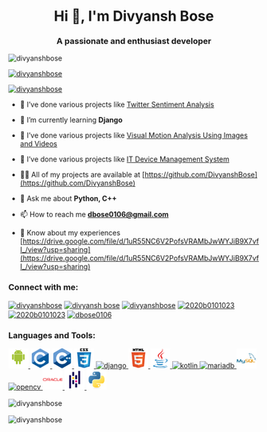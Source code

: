 <h1 align="center">Hi 👋, I'm Divyansh Bose</h1>
<h3 align="center">A passionate and enthusiast developer</h3>

<p align="left"> <img src="https://komarev.com/ghpvc/?username=divyanshbose&label=Profile%20views&color=0e75b6&style=flat" alt="divyanshbose" /> </p>

<p align="left"> <a href="https://github.com/ryo-ma/github-profile-trophy"><img src="https://github-profile-trophy.vercel.app/?username=divyanshbose" alt="divyanshbose" /></a> </p>

<p align="left"> <a href="https://twitter.com/divyanshbose" target="blank"><img src="https://img.shields.io/twitter/follow/divyanshbose?logo=twitter&style=for-the-badge" alt="divyanshbose" /></a> </p>

- 🔭 I’ve done various projects like [Twitter Sentiment Analysis](https://github.com/DivyanshBose/DataScience-Project-Twitter-Sentiment-Analysis)

- 🌱 I’m currently learning **Django**

- 🔭 I’ve done various projects like [Visual Motion Analysis Using Images and Videos](https://github.com/DivyanshBose/VisualMotionAnalysis)

- 🔭 I’ve done various projects like [IT Device Management System](https://github.com/DivyanshBose/IT-DMS)

- 👨‍💻 All of my projects are available at [https://github.com/DivyanshBose](https://github.com/DivyanshBose)

- 💬 Ask me about **Python, C++**

- 📫 How to reach me **dbose0106@gmail.com**

- 📄 Know about my experiences [https://drive.google.com/file/d/1uR55NC6V2PofsVRAMbJwWYJiB9X7vfI_/view?usp=sharing](https://drive.google.com/file/d/1uR55NC6V2PofsVRAMbJwWYJiB9X7vfI_/view?usp=sharing)

<h3 align="left">Connect with me:</h3>
<p align="left">
<a href="https://twitter.com/divyanshbose" target="blank"><img align="center" src="https://raw.githubusercontent.com/rahuldkjain/github-profile-readme-generator/master/src/images/icons/Social/twitter.svg" alt="divyanshbose" height="30" width="40" /></a>
<a href="https://linkedin.com/in/divyansh bose" target="blank"><img align="center" src="https://raw.githubusercontent.com/rahuldkjain/github-profile-readme-generator/master/src/images/icons/Social/linked-in-alt.svg" alt="divyansh bose" height="30" width="40" /></a>
<a href="https://www.codechef.com/users/divyanshbose" target="blank"><img align="center" src="https://cdn.jsdelivr.net/npm/simple-icons@3.1.0/icons/codechef.svg" alt="divyanshbose" height="30" width="40" /></a>
<a href="https://www.hackerrank.com/2020b0101023" target="blank"><img align="center" src="https://raw.githubusercontent.com/rahuldkjain/github-profile-readme-generator/master/src/images/icons/Social/hackerrank.svg" alt="2020b0101023" height="30" width="40" /></a>
<a href="https://www.leetcode.com/2020b0101023" target="blank"><img align="center" src="https://raw.githubusercontent.com/rahuldkjain/github-profile-readme-generator/master/src/images/icons/Social/leet-code.svg" alt="2020b0101023" height="30" width="40" /></a>
<a href="https://auth.geeksforgeeks.org/user/dbose0106" target="blank"><img align="center" src="https://raw.githubusercontent.com/rahuldkjain/github-profile-readme-generator/master/src/images/icons/Social/geeks-for-geeks.svg" alt="dbose0106" height="30" width="40" /></a>
</p>

<h3 align="left">Languages and Tools:</h3>
<p align="left"> <a href="https://developer.android.com" target="_blank" rel="noreferrer"> <img src="https://raw.githubusercontent.com/devicons/devicon/master/icons/android/android-original-wordmark.svg" alt="android" width="40" height="40"/> </a> <a href="https://www.cprogramming.com/" target="_blank" rel="noreferrer"> <img src="https://raw.githubusercontent.com/devicons/devicon/master/icons/c/c-original.svg" alt="c" width="40" height="40"/> </a> <a href="https://www.w3schools.com/cpp/" target="_blank" rel="noreferrer"> <img src="https://raw.githubusercontent.com/devicons/devicon/master/icons/cplusplus/cplusplus-original.svg" alt="cplusplus" width="40" height="40"/> </a> <a href="https://www.w3schools.com/css/" target="_blank" rel="noreferrer"> <img src="https://raw.githubusercontent.com/devicons/devicon/master/icons/css3/css3-original-wordmark.svg" alt="css3" width="40" height="40"/> </a> <a href="https://www.djangoproject.com/" target="_blank" rel="noreferrer"> <img src="https://cdn.worldvectorlogo.com/logos/django.svg" alt="django" width="40" height="40"/> </a> <a href="https://www.w3.org/html/" target="_blank" rel="noreferrer"> <img src="https://raw.githubusercontent.com/devicons/devicon/master/icons/html5/html5-original-wordmark.svg" alt="html5" width="40" height="40"/> </a> <a href="https://www.java.com" target="_blank" rel="noreferrer"> <img src="https://raw.githubusercontent.com/devicons/devicon/master/icons/java/java-original.svg" alt="java" width="40" height="40"/> </a> <a href="https://kotlinlang.org" target="_blank" rel="noreferrer"> <img src="https://www.vectorlogo.zone/logos/kotlinlang/kotlinlang-icon.svg" alt="kotlin" width="40" height="40"/> </a> <a href="https://mariadb.org/" target="_blank" rel="noreferrer"> <img src="https://www.vectorlogo.zone/logos/mariadb/mariadb-icon.svg" alt="mariadb" width="40" height="40"/> </a> <a href="https://www.mysql.com/" target="_blank" rel="noreferrer"> <img src="https://raw.githubusercontent.com/devicons/devicon/master/icons/mysql/mysql-original-wordmark.svg" alt="mysql" width="40" height="40"/> </a> <a href="https://opencv.org/" target="_blank" rel="noreferrer"> <img src="https://www.vectorlogo.zone/logos/opencv/opencv-icon.svg" alt="opencv" width="40" height="40"/> </a> <a href="https://www.oracle.com/" target="_blank" rel="noreferrer"> <img src="https://raw.githubusercontent.com/devicons/devicon/master/icons/oracle/oracle-original.svg" alt="oracle" width="40" height="40"/> </a> <a href="https://pandas.pydata.org/" target="_blank" rel="noreferrer"> <img src="https://raw.githubusercontent.com/devicons/devicon/2ae2a900d2f041da66e950e4d48052658d850630/icons/pandas/pandas-original.svg" alt="pandas" width="40" height="40"/> </a> <a href="https://www.python.org" target="_blank" rel="noreferrer"> <img src="https://raw.githubusercontent.com/devicons/devicon/master/icons/python/python-original.svg" alt="python" width="40" height="40"/> </a> </p>

<p><img align="center" src="https://github-readme-stats.vercel.app/api/top-langs?username=divyanshbose&show_icons=true&locale=en&layout=compact" alt="divyanshbose" /></p>

<p><img align="center" src="https://github-readme-streak-stats.herokuapp.com/?user=divyanshbose&" alt="divyanshbose" /></p>
